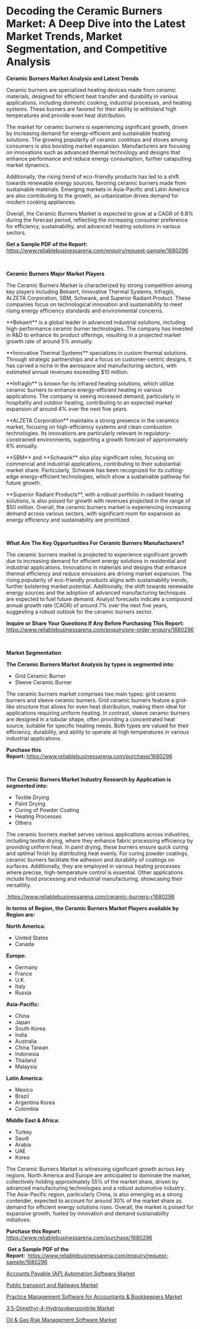 <p><h1>Decoding the Ceramic Burners Market: A Deep Dive into the Latest Market Trends, Market Segmentation, and Competitive Analysis</h1></p><p><strong>Ceramic Burners Market Analysis and Latest Trends</strong></p>
<p><p>Ceramic burners are specialized heating devices made from ceramic materials, designed for efficient heat transfer and durability in various applications, including domestic cooking, industrial processes, and heating systems. These burners are favored for their ability to withstand high temperatures and provide even heat distribution. </p><p>The market for ceramic burners is experiencing significant growth, driven by increasing demand for energy-efficient and sustainable heating solutions. The growing popularity of ceramic cooktops and stoves among consumers is also boosting market expansion. Manufacturers are focusing on innovations such as advanced thermal technology and designs that enhance performance and reduce energy consumption, further catapulting market dynamics.</p><p>Additionally, the rising trend of eco-friendly products has led to a shift towards renewable energy sources, favoring ceramic burners made from sustainable materials. Emerging markets in Asia-Pacific and Latin America are also contributing to the growth, as urbanization drives demand for modern cooking appliances. </p><p>Overall, the Ceramic Burners Market is expected to grow at a CAGR of 6.8% during the forecast period, reflecting the increasing consumer preference for efficiency, sustainability, and advanced heating solutions in various sectors.</p></p>
<p><strong>Get a Sample PDF of the Report:&nbsp;</strong> <a href="https://www.reliablebusinessarena.com/enquiry/request-sample/1680296?utm_campaign=1596&utm_medium=2&utm_source=Github&utm_content=ia&utm_term=14102024&utm_id=ceramic-burners">https://www.reliablebusinessarena.com/enquiry/request-sample/1680296</a></p>
<p>&nbsp;</p>
<p><strong>Ceramic Burners Major Market Players</strong></p>
<p><p>The Ceramic Burners Market is characterized by strong competition among key players including Bekaert, Innovative Thermal Systems, Infraglo, ALZETA Corporation, SBM, Schwank, and Superior Radiant Product. These companies focus on technological innovation and sustainability to meet rising energy efficiency standards and environmental concerns.</p><p>**Bekaert** is a global leader in advanced industrial solutions, including high-performance ceramic burner technologies. The company has invested in R&D to enhance its product offerings, resulting in a projected market growth rate of around 5% annually. </p><p>**Innovative Thermal Systems** specializes in custom thermal solutions. Through strategic partnerships and a focus on customer-centric designs, it has carved a niche in the aerospace and manufacturing sectors, with estimated annual revenues exceeding $10 million.</p><p>**Infraglo** is known for its infrared heating solutions, which utilize ceramic burners to enhance energy-efficient heating in various applications. The company is seeing increased demand, particularly in hospitality and outdoor heating, contributing to an expected market expansion of around 4% over the next five years.</p><p>**ALZETA Corporation** maintains a strong presence in the ceramics market, focusing on high-efficiency systems and clean combustion technologies. Its innovations are particularly relevant in regulatory-constrained environments, supporting a growth forecast of approximately 6% annually.</p><p>**SBM** and **Schwank** also play significant roles, focusing on commercial and industrial applications, contributing to their substantial market share. Particularly, Schwank has been recognized for its cutting-edge energy-efficient technologies, which show a sustainable pathway for future growth.</p><p>**Superior Radiant Products**, with a robust portfolio in radiant heating solutions, is also poised for growth with revenues projected in the range of $50 million. Overall, the ceramic burners market is experiencing increasing demand across various sectors, with significant room for expansion as energy efficiency and sustainability are prioritized.</p></p>
<p>&nbsp;</p>
<p><strong>What Are The Key Opportunities For Ceramic Burners Manufacturers?</strong></p>
<p><p>The ceramic burners market is projected to experience significant growth due to increasing demand for efficient energy solutions in residential and industrial applications. Innovations in materials and designs that enhance thermal efficiency and reduce emissions are driving market expansion. The rising popularity of eco-friendly products aligns with sustainability trends, further bolstering market potential. Additionally, the shift towards renewable energy sources and the adoption of advanced manufacturing techniques are expected to fuel future demand. Analyst forecasts indicate a compound annual growth rate (CAGR) of around 7% over the next five years, suggesting a robust outlook for the ceramic burners sector.</p></p>
<p><strong>Inquire or Share Your Questions If Any Before Purchasing This Report:</strong> <a href="https://www.reliablebusinessarena.com/enquiry/pre-order-enquiry/1680296?utm_campaign=1596&utm_medium=2&utm_source=Github&utm_content=ia&utm_term=14102024&utm_id=ceramic-burners">https://www.reliablebusinessarena.com/enquiry/pre-order-enquiry/1680296</a></p>
<p>&nbsp;</p>
<p><strong>Market Segmentation</strong></p>
<p><strong>The Ceramic Burners Market Analysis by types is segmented into:</strong></p>
<p><ul><li>Grid Ceramic Burner</li><li>Sleeve Ceramic Burner</li></ul></p>
<p><p>The ceramic burners market comprises two main types: grid ceramic burners and sleeve ceramic burners. Grid ceramic burners feature a grid-like structure that allows for even heat distribution, making them ideal for applications requiring uniform heating. In contrast, sleeve ceramic burners are designed in a tubular shape, often providing a concentrated heat source, suitable for specific heating needs. Both types are valued for their efficiency, durability, and ability to operate at high temperatures in various industrial applications.</p></p>
<p><strong>Purchase this Report:&nbsp;</strong><a href="https://www.reliablebusinessarena.com/purchase/1680296?utm_campaign=1596&utm_medium=2&utm_source=Github&utm_content=ia&utm_term=14102024&utm_id=ceramic-burners">https://www.reliablebusinessarena.com/purchase/1680296</a></p>
<p>&nbsp;</p>
<p><strong>The Ceramic Burners Market Industry Research by Application is segmented into:</strong></p>
<p><ul><li>Textile Drying</li><li>Paint Drying</li><li>Curing of Powder Coating</li><li>Heating Processes</li><li>Others</li></ul></p>
<p><p>The ceramic burners market serves various applications across industries, including textile drying, where they enhance fabric processing efficiency by providing uniform heat. In paint drying, these burners ensure quick curing and optimal finish by distributing heat evenly. For curing powder coatings, ceramic burners facilitate the adhesion and durability of coatings on surfaces. Additionally, they are employed in various heating processes where precise, high-temperature control is essential. Other applications include food processing and industrial manufacturing, showcasing their versatility.</p></p>
<p><a href="https://www.reliablebusinessarena.com/ceramic-burners-r1680296?utm_campaign=1596&utm_medium=2&utm_source=Github&utm_content=ia&utm_term=14102024&utm_id=ceramic-burners">&nbsp;https://www.reliablebusinessarena.com/ceramic-burners-r1680296</a></p>
<p><strong>In terms of Region, the Ceramic Burners Market Players available by Region are:</strong></p>
<p>
    <p> <strong> North America: </strong>
        <ul>
            <li>United States</li>
            <li>Canada</li>
        </ul>
        </p> 
    <p> <strong> Europe: </strong>
        <ul>
            <li>Germany</li>
            <li>France</li>
            <li>U.K.</li>
            <li>Italy</li>
            <li>Russia</li>
        </ul>
        </p> 
    <p> <strong> Asia-Pacific: </strong>
        <ul>
            <li>China</li>
            <li>Japan</li>
            <li>South Korea</li>
            <li>India</li>
            <li>Australia</li>
            <li>China Taiwan</li>
            <li>Indonesia</li>
            <li>Thailand</li>
            <li>Malaysia</li>
        </ul>
        </p> 
    <p> <strong> Latin America: </strong>
        <ul>
            <li>Mexico</li>
            <li>Brazil</li>
            <li>Argentina Korea</li>
            <li>Colombia</li>
        </ul>
        </p> 
    <p> <strong> Middle East & Africa: </strong>
        <ul>
            <li>Turkey</li>
            <li>Saudi</li>
            <li>Arabia</li>
            <li>UAE</li>
            <li>Korea</li>
        </ul>
    </p>
    </p>
<p><p>The Ceramic Burners Market is witnessing significant growth across key regions. North America and Europe are anticipated to dominate the market, collectively holding approximately 55% of the market share, driven by advanced manufacturing technologies and a robust automotive industry. The Asia-Pacific region, particularly China, is also emerging as a strong contender, expected to account for around 30% of the market share as demand for efficient energy solutions rises. Overall, the market is poised for expansive growth, fueled by innovation and demand sustainability initiatives.</p></p>
<p><strong>Purchase this Report: </strong><a href="https://www.reliablebusinessarena.com/purchase/1680296?utm_campaign=1596&utm_medium=2&utm_source=Github&utm_content=ia&utm_term=14102024&utm_id=ceramic-burners">https://www.reliablebusinessarena.com/purchase/1680296</a></p>
<p>&nbsp;<strong>Get a Sample PDF of the Report:&nbsp;&nbsp;</strong><a href="https://www.reliablebusinessarena.com/enquiry/request-sample/1680296?utm_campaign=1596&utm_medium=2&utm_source=Github&utm_content=ia&utm_term=14102024&utm_id=ceramic-burners">https://www.reliablebusinessarena.com/enquiry/request-sample/1680296</a></p>
<p><strong></strong></p>
<p><p><a href="https://www.linkedin.com/pulse/accounts-payable-ap-automation-software-market-overview-global-vjudf?trk=public_post_embed_feed-article-content&utm_campaign=1596&utm_medium=2&utm_source=Github&utm_content=ia&utm_term=14102024&utm_id=ceramic-burners">Accounts Payable (AP) Automation Software Market</a></p><p><a href="https://www.linkedin.com/pulse/surfing-public-transport-railways-wave-riding-market-0gg9e?utm_campaign=1596&utm_medium=2&utm_source=Github&utm_content=ia&utm_term=14102024&utm_id=ceramic-burners">Public transport and Railways Market</a></p><p><a href="https://www.linkedin.com/pulse/consumer-behavior-shifts-practice-management-software-accountants-ljlyf?utm_campaign=1596&utm_medium=2&utm_source=Github&utm_content=ia&utm_term=14102024&utm_id=ceramic-burners">Practice Management Software for Accountants & Bookkeepers Market</a></p><p><a href="https://www.linkedin.com/pulse/emerging-opportunities-challenges-global-35-dimethyl-4-hydroxybenzonitrile-3rqsf?trk=public_post_embed_feed-article-content&utm_campaign=1596&utm_medium=2&utm_source=Github&utm_content=ia&utm_term=14102024&utm_id=ceramic-burners">3,5-Dimethyl-4-Hydroxybenzonitrile Market</a></p><p><a href="https://www.linkedin.com/pulse/oil-gas-risk-management-software-mosaic-piecing-together-global-7bxbf?utm_campaign=1596&utm_medium=2&utm_source=Github&utm_content=ia&utm_term=14102024&utm_id=ceramic-burners">Oil & Gas Risk Management Software Market</a></p></p>
